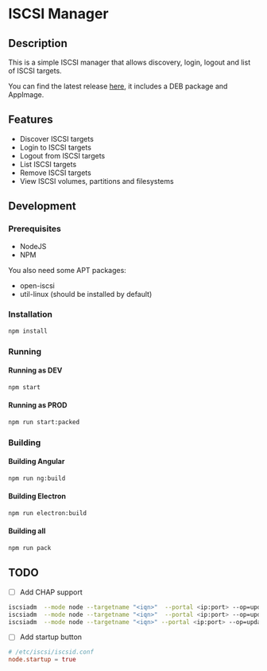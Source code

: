# ISCSI Manager

## Description

This is a simple ISCSI manager that allows discovery, login, logout and list of ISCSI targets.

You can find the latest release [here](https://git.ibaraki.app/apps/iscsi-manager/-/releases), it includes a DEB package and AppImage. 

## Features

- Discover ISCSI targets
- Login to ISCSI targets
- Logout from ISCSI targets
- List ISCSI targets
- Remove ISCSI targets
- View ISCSI volumes, partitions and filesystems

## Development

### Prerequisites

- NodeJS
- NPM

You also need some APT packages:

- open-iscsi
- util-linux (should be installed by default)

### Installation

```bash
npm install
```

### Running

#### Running as DEV

```bash
npm start
```

#### Running as PROD

```bash
npm run start:packed
```

### Building

#### Building Angular

```bash
npm run ng:build
```

#### Building Electron

```bash
npm run electron:build
```

#### Building all

```bash
npm run pack
```

## TODO

- [ ] Add CHAP support
```bash
iscsiadm  --mode node --targetname "<iqn>"  --portal <ip:port> --op=update --name node.session.auth.authmethod --value=CHAP
iscsiadm  --mode node --targetname "<iqn>"  --portal <ip:port> --op=update --name node.session.auth.username --value="<user>"
iscsiadm  --mode node --targetname "<iqn>" --portal <ip:port> --op=update --name node.session.auth.password --value="<password>"
```
- [ ] Add startup button
```conf
# /etc/iscsi/iscsid.conf
node.startup = true
```